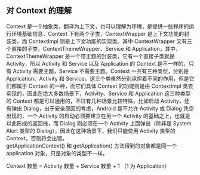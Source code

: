 ## 对 Context 的理解
Context 是一个抽象类，翻译为上下文，也可以理解为环境，是提供一些程序的运行环境基础信息，Context 下有两个子类，ContextWrapper 是上下文功能的封装类，而 ContextImpl 则是上下文功能的实现类。其中 ContextWrapper 又有三个直接的子类，ContextThemeWrapper、Service 和 Application，其中，ContextThemeWrapper 是一个带主题的封装类，它有一个直接子类就是 Activity，所以 Activity 和 Service 以及 Application 的 Context 是不一样的，只有 Activity 需要主题，Service 不需要主题。Context 一共有三种类型，分别是 Application、Activity 和 Service，这三个类虽然分别承担着不同的作用，但是它们都属于 Context 的一种，而它们具体 Context 的功能则是由 ContextImpl 类去实现的，因此在绝大多数场景下，Activity、Service 和 Application 这三种类型的 Context 都是可以通用的，不过有几种场景比较特殊，比如启动 Activity，还有弹出 Dialog，出于安全原因的考虑，Android 是不允许 Activity 或 Dialog 凭空出现的，一个 Activity 的启动必须要建立在另一个 Activity 的基础之上，也就是以此形成的返回栈，而 Dialog 则必须在一个 Activity 上面弹出（除非是 System Alert 类型的 Dialog），因此在这种场景下，我们只能使用 Activity 类型的 Context，否则将会出错。  
getApplicationContext() 和 getApplication() 方法得到的对象都是同一个 application 对象，只是对象的类型不一样。

Context 数量 = Activity 数量 + Service 数量 + 1 （1 为 Application）
